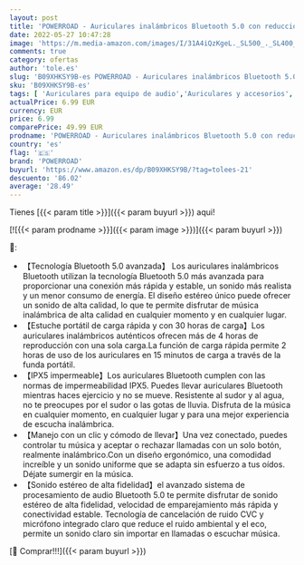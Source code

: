 ```yaml
---
layout: post
title: 'POWERROAD - Auriculares inalámbricos Bluetooth 5.0 con reducción de Ruido  Auriculares Deportivos con IPX5  Resistentes al Agua  Auriculares estéreo Integrados HD Mic  Auriculares para iPhone Android Negro '
date: 2022-05-27 10:47:28
image: 'https://m.media-amazon.com/images/I/31A4iQzKgeL._SL500_._SL400_.jpg'
comments: true
category: ofertas
author: 'tole.es'
slug: 'B09XHKSY9B-es POWERROAD - Auriculares inalámbricos Bluetooth 5.0 con...'
sku: 'B09XHKSY9B-es'
tags: [ 'Auriculares para equipo de audio','Auriculares y accesorios','Electrónica','android','powerroad','🇪🇸', ]
actualPrice: 6.99 EUR
currency: EUR
price: 6.99
comparePrice: 49.99 EUR
prodname: 'POWERROAD - Auriculares inalámbricos Bluetooth 5.0 con reducción de Ruido  Auriculares Deportivos con IPX5  Resistentes al Agua  Auriculares estéreo Integrados HD Mic  Auriculares para iPhone Android Negro '
country: 'es'
flag: '🇪🇸'
brand: 'POWERROAD'
buyurl: 'https://www.amazon.es/dp/B09XHKSY9B/?tag=tolees-21'
descuento: '86.02'
average: '28.49'
---
```


Tienes [{{< param title >}}]({{< param buyurl >}}) aqui!

[![{{< param prodname >}}]({{< param image >}})]({{< param buyurl >}})

🔎:

- 【Tecnología Bluetooth 5.0 avanzada】 Los auriculares inalámbricos Bluetooth utilizan la tecnología Bluetooth 5.0 más avanzada para proporcionar una conexión más rápida y estable, un sonido más realista y un menor consumo de energía. El diseño estéreo único puede ofrecer un sonido de alta calidad, lo que te permite disfrutar de música inalámbrica de alta calidad en cualquier momento y en cualquier lugar.
- 【Estuche portátil de carga rápida y con 30 horas de carga】Los auriculares inalámbricos auténticos ofrecen más de 4 horas de reproducción con una sola carga.La función de carga rápida permite 2 horas de uso de los auriculares en 15 minutos de carga a través de la funda portátil.
- 【IPX5 impermeable】Los auriculares Bluetooth cumplen con las normas de impermeabilidad IPX5. Puedes llevar auriculares Bluetooth mientras haces ejercicio y no se mueve. Resistente al sudor y al agua, no te preocupes por el sudor o las gotas de lluvia. Disfruta de la música en cualquier momento, en cualquier lugar y para una mejor experiencia de escucha inalámbrica.
- 【Manejo con un clic y cómodo de llevar】Una vez conectado, puedes controlar tu música y aceptar o rechazar llamadas con un solo botón, realmente inalámbrico.Con un diseño ergonómico, una comodidad increíble y un sonido uniforme que se adapta sin esfuerzo a tus oídos. Déjate sumergir en la música.
- 【Sonido estéreo de alta fidelidad】el avanzado sistema de procesamiento de audio Bluetooth 5.0 te permite disfrutar de sonido estéreo de alta fidelidad, velocidad de emparejamiento más rápida y conectividad estable. Tecnología de cancelación de ruido CVC y micrófono integrado claro que reduce el ruido ambiental y el eco, permite un sonido claro sin importar en llamadas o escuchar música.

[🛒 Comprar!!!]({{< param buyurl >}})
